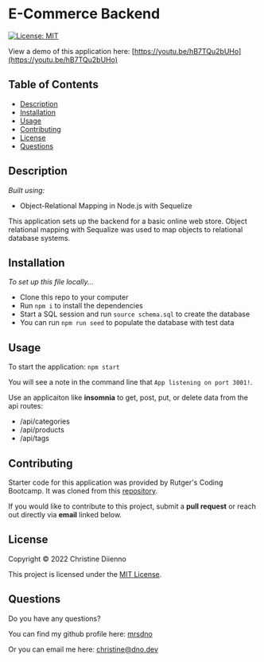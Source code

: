 # E-Commerce Backend

[![License: MIT](https://img.shields.io/badge/License-MIT-yellow.svg)](https://opensource.org/licenses/MIT)

View a demo of this application here: [https://youtu.be/hB7TQu2bUHo](https://youtu.be/hB7TQu2bUHo)

## Table of Contents

* [Description](#description)
* [Installation](#installation)
* [Usage](#usage)
* [Contributing](#contributing)
* [License](#license)
* [Questions](#questions)

## Description

*Built using:*
- Object-Relational Mapping in Node.js with Sequelize

This application sets up the backend for a basic online web store. Object relational mapping with Sequalize was used to map objects to relational database systems.

## Installation

*To set up this file locally...*

 - Clone this repo to your computer
 - Run `npm i` to install the dependencies
 - Start a SQL session and run `source schema.sql` to create the database
 - You can run `npm run seed` to populate the database with test data

## Usage

To start the application: `npm start`

You will see a note in the command line that `App listening on port 3001!`.

Use an applicaiton like **insomnia** to get, post, put, or delete data from the api routes:

- /api/categories
- /api/products
- /api/tags

## Contributing

Starter code for this application was provided by Rutger's Coding Bootcamp. It was cloned from this [repository](https://github.com/coding-boot-camp/fantastic-umbrella).

If you would like to contribute to this project, submit a **pull request** or reach out directly via **email** linked below.

## License

Copyright © 2022 Christine Diienno

This project is licensed under the [MIT License](https://mit-license.org/).

## Questions

Do you have any questions? 

You can find my github profile here: [mrsdno](https://github.com/mrsdno)

Or you can email me here: [christine@dno.dev](mailto:christine@dno.dev)
